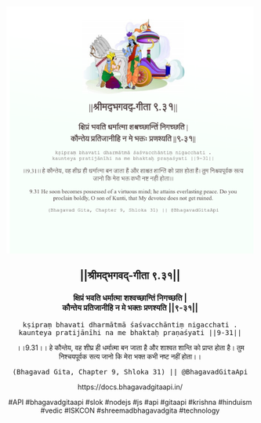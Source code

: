 <img src="../../asset/BG_9_31.png"/>
<center><h2>||श्रीमद्‍भगवद्‍-गीता ९.३१||</h2>
<h3>क्षिप्रं भवति धर्मात्मा शश्वच्छान्तिं निगच्छति |<br/>कौन्तेय प्रतिजानीहि न मे भक्तः प्रणश्यति ||९-३१||</h3>
<pre>kṣipraṃ bhavati dharmātmā śaśvacchāntiṃ nigacchati .<br/>kaunteya pratijānīhi na me bhaktaḥ praṇaśyati ||9-31||</pre>
<p>।।9.31।। हे कौन्तेय, वह शीघ्र ही धर्मात्मा बन जाता है और शाश्वत शान्ति को प्राप्त होता है। तुम निश्चयपूर्वक सत्य जानो कि मेरा भक्त कभी नष्ट नहीं होता।।</p>
<pre>(Bhagavad Gita, Chapter 9, Shloka 31) || @BhagavadGitaApi</pre><p>https://docs.bhagavadgitaapi.in/</p><p>#API #bhagavadgitaapi #slok #nodejs #js #api #gitaapi #krishna #hinduism #vedic #ISKCON #shreemadbhagavadgita #technology</p></center>